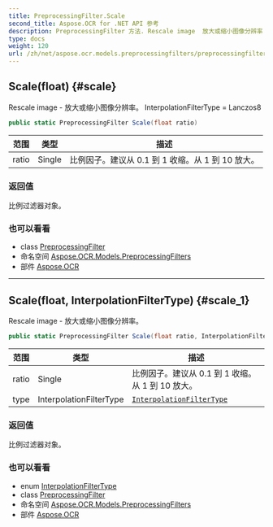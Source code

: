 ```yaml
---
title: PreprocessingFilter.Scale
second_title: Aspose.OCR for .NET API 参考
description: PreprocessingFilter 方法. Rescale image  放大或缩小图像分辨率 InterpolationFilterType  Lanczos8
type: docs
weight: 120
url: /zh/net/aspose.ocr.models.preprocessingfilters/preprocessingfilter/scale/
---
```

## Scale(float) {#scale}

Rescale image - 放大或缩小图像分辨率。 InterpolationFilterType = Lanczos8

```csharp
public static PreprocessingFilter Scale(float ratio)
```

| 范围 | 类型 | 描述 |
| --- | --- | --- |
| ratio | Single | 比例因子。建议从 0.1 到 1 收缩。从 1 到 10 放大。 |

### 返回值

比例过滤器对象。

### 也可以看看

* class [PreprocessingFilter](../)
* 命名空间 [Aspose.OCR.Models.PreprocessingFilters](../../preprocessingfilter/)
* 部件 [Aspose.OCR](../../../)

---

## Scale(float, InterpolationFilterType) {#scale_1}

Rescale image - 放大或缩小图像分辨率。

```csharp
public static PreprocessingFilter Scale(float ratio, InterpolationFilterType type)
```

| 范围 | 类型 | 描述 |
| --- | --- | --- |
| ratio | Single | 比例因子。建议从 0.1 到 1 收缩。从 1 到 10 放大。 |
| type | InterpolationFilterType | [`InterpolationFilterType`](../../../aspose.ocr.filters/interpolationfiltertype/) |

### 返回值

比例过滤器对象。

### 也可以看看

* enum [InterpolationFilterType](../../../aspose.ocr.filters/interpolationfiltertype/)
* class [PreprocessingFilter](../)
* 命名空间 [Aspose.OCR.Models.PreprocessingFilters](../../preprocessingfilter/)
* 部件 [Aspose.OCR](../../../)


